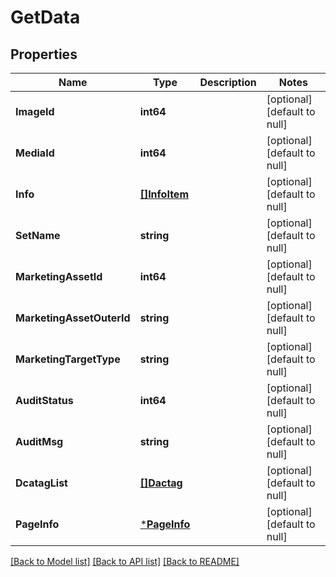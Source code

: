 # GetData

## Properties
Name | Type | Description | Notes
------------ | ------------- | ------------- | -------------
**ImageId** | **int64** |  | [optional] [default to null]
**MediaId** | **int64** |  | [optional] [default to null]
**Info** | [**[]InfoItem**](info_item.md) |  | [optional] [default to null]
**SetName** | **string** |  | [optional] [default to null]
**MarketingAssetId** | **int64** |  | [optional] [default to null]
**MarketingAssetOuterId** | **string** |  | [optional] [default to null]
**MarketingTargetType** | **string** |  | [optional] [default to null]
**AuditStatus** | **int64** |  | [optional] [default to null]
**AuditMsg** | **string** |  | [optional] [default to null]
**DcatagList** | [**[]Dactag**](dactag.md) |  | [optional] [default to null]
**PageInfo** | [***PageInfo**](page_info.md) |  | [optional] [default to null]

[[Back to Model list]](../README.md#documentation-for-models) [[Back to API list]](../README.md#documentation-for-api-endpoints) [[Back to README]](../README.md)


